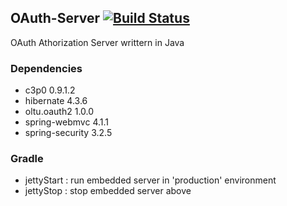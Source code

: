 ## OAuth-Server [![Build Status](http://140.115.3.96:8080/jenkins/buildStatus/icon?job=OAuth-Service)](http://140.115.3.96:8080/jenkins/job/OAuth-Service/)
OAuth Athorization Server writtern in Java

### Dependencies
- c3p0 0.9.1.2
- hibernate 4.3.6
- oltu.oauth2 1.0.0
- spring-webmvc 4.1.1
- spring-security 3.2.5

### Gradle
- jettyStart : run embedded server in 'production' environment
- jettyStop  : stop embedded server above

